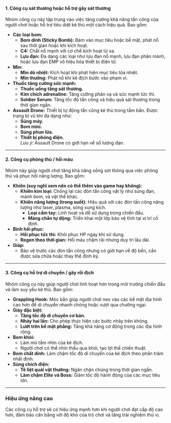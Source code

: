 #### **1. Công cụ sát thương hoặc hỗ trợ gây sát thương**

Nhóm công cụ này tập trung vào việc tăng cường khả năng tấn công của người chơi hoặc hỗ trợ tiêu diệt kẻ thù một cách hiệu quả. Bao gồm:

- **Các loại bom:**
    - **Bom dính (Sticky Bomb):** Bám vào mục tiêu hoặc bề mặt, phát nổ sau thời gian hoặc khi kích hoạt.
    - **C4:** Chất nổ mạnh với cơ chế kích hoạt từ xa.
    - **Lựu đạn:** Đa dạng các loại như lựu đạn nổ mạnh, lựu đạn phân mảnh, hoặc lựu đạn EMP vô hiệu hóa thiết bị điện tử.
- **Mìn:**
    - **Mìn dò nhiệt:** Kích hoạt khi phát hiện mục tiêu tỏa nhiệt.
    - **Mìn thường:** Phát nổ khi kẻ địch bước vào phạm vi.
- **Thuốc tăng cường sức mạnh:**
    - **Thuốc uống tăng sát thương.**
    - **Kim chích adrenaline:** Tăng cường phản xạ và sức mạnh tức thì.
    - **Soldier Serum:** Tăng tốc độ tấn công và hiệu quả sát thương trong thời gian ngắn.
- **Assault Drone:** Thiết bị tự động tấn công kẻ thù trong tầm bắn. Được trang bị vũ khí đa dạng như:
    - **Súng máy.**
    - **Bom mini.**
    - **Súng phun lửa.**
    - **Thiết bị phóng điện.**  
        _Lưu ý:_ Assault Drone có giới hạn về số lượng đạn.

---

#### **2. Công cụ phòng thủ / hồi máu**

Nhóm này giúp người chơi tăng khả năng sống sót thông qua việc phòng thủ và phục hồi năng lượng. Bao gồm:

- **Khiên (suy nghĩ xem nên có thể thêm vào game hay không):**
    - **Khiên kim loại:** Chống lại các đòn tấn công vật lý như súng đạn, mảnh bom, và vật thể khác.
    - **Khiên năng lượng (trong suốt):** Hiệu quả với các đòn tấn công năng lượng như laser, plasma, sóng xung kích.
        - **Loại cầm tay:** Linh hoạt và dễ sử dụng trong chiến đấu.
        - **Màng chắn tự động:** Triển khai một lớp bảo vệ tĩnh tại vị trí cố định.
- **Bình hồi phục:**
    - **Hồi phục tức thì:** Khôi phục HP ngay khi sử dụng.
    - **Regen theo thời gian:** Hồi máu chậm rãi nhưng duy trì lâu dài.
- **Giáp:**
    - Bảo vệ trước các đòn tấn công nhưng có giới hạn về độ bền, cần được sửa chữa hoặc thay thế định kỳ.

---

#### **3. Công cụ hỗ trợ di chuyển / gây rối địch**

Nhóm công cụ này giúp người chơi linh hoạt hơn trong môi trường chiến đấu và làm suy yếu kẻ thù. Bao gồm:

- **Grappling Hook:** Móc bắn giúp người chơi neo vào các bề mặt địa hình cao hơn để di chuyển nhanh chóng hoặc vượt qua chướng ngại.
- **Giày đặc biệt:**
    - **Tăng tốc độ di chuyển cơ bản.**
    - **Nhảy hai lần:** Cho phép thực hiện các bước nhảy trên không.
    - **Lướt trên bề mặt phẳng:** Tăng khả năng cơ động trong các địa hình rộng.
- **Bom khói:**
    - Làm mù tầm nhìn của kẻ địch.
    - Người chơi có thể nhìn thấu qua khói, tạo lợi thế chiến thuật.
- **Bom chất dính:** Làm chậm tốc độ di chuyển của kẻ địch theo phần trăm nhất định.
- **Súng chích điện:**
    - **Tê liệt quái vật thường:** Ngăn chặn chúng trong thời gian ngắn.
    - **Làm chậm Elite và Boss:** Giảm tốc độ hành động của các mục tiêu lớn.

---

### **Hiệu ứng nâng cao**

Các công cụ hỗ trợ sẽ có hiệu ứng mạnh hơn khi người chơi đạt cấp độ cao hơn, đảm bảo cân bằng với độ khó của trò chơi và tăng trải nghiệm thú vị.